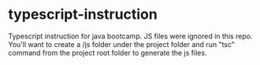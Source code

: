 # typescript-instruction
Typescript instruction for java bootcamp. JS files were ignored in this repo.
You'll want to create a /js folder under the project folder and
run "tsc" command from the project root folder to generate the js files.
